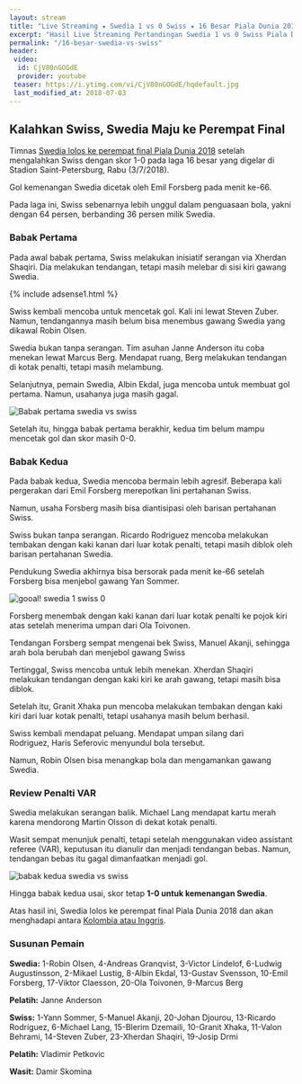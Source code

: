 ```yaml
---
layout: stream
title: "Live Streaming ★ Swedia 1 vs 0 Swiss ★ 16 Besar Piala Dunia 2018"
excerpt: "Hasil Live Streaming Pertandingan Swedia 1 vs 0 Swiss Piala Dunia 2018 16 Besar Babak Knock Out"
permalink: "/16-besar-swedia-vs-swiss"
header:
 video:
  id: CjV80nGOGdE
  provider: youtube
 teaser: https://i.ytimg.com/vi/CjV80nGOGdE/hqdefault.jpg
 last_modified_at: 2018-07-03
---
```

## Kalahkan Swiss, Swedia Maju ke Perempat Final

Timnas [Swedia lolos ke perempat final Piala Dunia 2018](/piala-dunia-2018-hd) setelah mengalahkan Swiss dengan skor 1-0 pada laga 16 besar yang digelar di Stadion Saint-Petersburg, Rabu (3/7/2018).

Gol kemenangan Swedia dicetak oleh Emil Forsberg pada menit ke-66.

Pada laga ini, Swiss sebenarnya lebih unggul dalam penguasaan bola, yakni dengan 64 persen, berbanding 36 persen milik Swedia.

### Babak Pertama

Pada awal babak pertama, Swiss melakukan inisiatif serangan via Xherdan Shaqiri. Dia melakukan tendangan, tetapi masih melebar di sisi kiri gawang Swedia.

{% include adsense1.html %}

Swiss kembali mencoba untuk mencetak gol. Kali ini lewat Steven Zuber. Namun, tendangannya masih belum bisa menembus gawang Swedia yang dikawal Robin Olsen.

Swedia bukan tanpa serangan. Tim asuhan Janne Anderson itu coba menekan lewat Marcus Berg. Mendapat ruang, Berg melakukan tendangan di kotak penalti, tetapi masih melambung.

Selanjutnya, pemain Swedia, Albin Ekdal, juga mencoba untuk membuat gol pertama. Namun, usahanya juga masih gagal.

![Babak pertama swedia vs swiss](https://pbs.twimg.com/media/DhMDKgDXkAEgjBh?format=jpg)

Setelah itu, hingga babak pertama berakhir, kedua tim belum mampu mencetak gol dan skor masih 0-0.

### Babak Kedua

Pada babak kedua, Swedia mencoba bermain lebih agresif. Beberapa kali pergerakan dari Emil Forsberg merepotkan lini pertahanan Swiss.

Namun, usaha Forsberg masih bisa diantisipasi oleh barisan pertahanan Swiss.

Swiss bukan tanpa serangan. Ricardo Rodriguez mencoba melakukan tembakan dengan kaki kanan dari luar kotak penalti, tetapi masih diblok oleh barisan pertahanan Swedia.

Pendukung Swedia akhirnya bisa bersorak pada menit ke-66 setelah Forsberg bisa menjebol gawang Yan Sommer.

![gooal! swedia 1 swiss 0](https://pbs.twimg.com/media/DhMNpAcXUAE9irx?format=jpg)

Forsberg menembak dengan kaki kanan dari luar kotak penalti ke pojok kiri atas setelah menerima umpan dari Ola Toivonen.

Tendangan Forsberg sempat mengenai bek Swiss, Manuel Akanji, sehingga arah bola berubah dan menjebol gawang Swiss

Tertinggal, Swiss mencoba untuk lebih menekan. Xherdan Shaqiri melakukan tendangan dengan kaki kiri ke arah gawang, tetapi masih bisa diblok.

Setelah itu, Granit Xhaka pun mencoba melakukan tembakan dengan kaki kiri dari luar kotak penalti, tetapi usahanya masih belum berhasil. 

Swiss kembali mendapat peluang. Mendapat umpan silang dari Rodriguez, Haris Seferovic menyundul bola tersebut.

Namun, Robin Olsen bisa menangkap bola dan mengamankan gawang Swedia. 

### Review Penalti VAR

Swedia melakukan serangan balik. Michael Lang mendapat kartu merah karena mendorong Martin Olsson di dekat kotak penalti.

Wasit sempat menunjuk penalti, tetapi setelah menggunakan video assistant referee (VAR), keputusan itu dianulir dan menjadi tendangan bebas. Namun, tendangan bebas itu gagal dimanfaatkan menjadi gol.

![babak kedua swedia vs swiss](https://pbs.twimg.com/media/DhMSxtFXUAErpW7?format=jpg)

Hingga babak kedua usai, skor tetap **1-0 untuk kemenangan Swedia**.

Atas hasil ini, Swedia lolos ke perempat final Piala Dunia 2018 dan akan menghadapi antara [Kolombia atau Inggris](/16-besar-kolombia-vs-inggris).

### Susunan Pemain

**Swedia:** 1-Robin Olsen, 4-Andreas Granqvist, 3-Victor Lindelof, 6-Ludwig Augustinsson, 2-Mikael Lustig, 8-Albin Ekdal, 13-Gustav Svensson, 10-Emil Forsberg, 17-Viktor Claesson, 20-Ola Toivonen, 9-Marcus Berg

**Pelatih:** Janne Anderson

**Swiss:** 1-Yann Sommer, 5-Manuel Akanji, 20-Johan Djourou, 13-Ricardo Rodríguez, 6-Michael Lang, 15-Blerim Dzemaili, 10-Granit Xhaka, 11-Valon Behrami, 14-Steven Zuber, 23-Xherdan Shaqiri, 19-Josip Drmi

**Pelatih:** Vladimir Petkovic

**Wasit:** Damir Skomina
